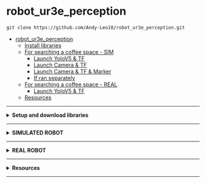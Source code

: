 # robot_ur3e_perception

```
git clone https://github.com/Andy-Leo10/robot_ur3e_perception.git
```

- [robot\_ur3e\_perception](#robot_ur3e_perception)
  - [Install libraries](#install-libraries)
  - [For searching a coffee space - SIM](#for-searching-a-coffee-space---sim)
    - [Launch YoloV5 \& TF](#launch-yolov5--tf)
    - [Launch Camera \& TF](#launch-camera--tf)
    - [Launch Camera \& TF \& Marker](#launch-camera--tf--marker)
    - [If ran separately](#if-ran-separately)
  - [For searching a coffee space - REAL](#for-searching-a-coffee-space---real)
    - [Launch YoloV5 \& TF](#launch-yolov5--tf-1)
  - [Resources](#resources)

---

<details>
<summary><b>Setup and download libraries</b></summary>

## Install libraries
move to pkg path and use:
```
python3 -m venv venv
cd /home/user/ros2_ws/src/coffee-dispenser-project/robot_ur3e_perception; source venv/bin/activate
pip install -r requirements.txt
```

</details>

---

<details>
<summary><b>SIMULATED ROBOT</b></summary>

## For searching a coffee space - SIM
### Launch YoloV5 & TF
```
export PYTHONPATH=$PYTHONPATH:/home/user/ros2_ws/src/coffee-dispenser-project/robot_ur3e_perception/venv/lib/python3.10/site-packages/
```
```
cd /home/user/ros2_ws/src/coffee-dispenser-project/robot_ur3e_perception; source venv/bin/activate
```
```
cd ~/ros2_ws/ ;colcon build --packages-select robot_ur3e_perception --symlink-install; source install/setup.bash; ros2 launch robot_ur3e_perception alt_yolov5_tf.launch.py
```
### Launch Camera & TF
```
cd ~/ros2_ws/ ;colcon build --packages-select robot_ur3e_perception;source install/setup.bash; ros2 launch robot_ur3e_perception sim_dip_tf.launch.py
```
### Launch Camera & TF & Marker
```
cd ~/ros2_ws/ ;colcon build --packages-select robot_ur3e_perception;source install/setup.bash; ros2 launch robot_ur3e_perception sim_dip_tf_marker.launch.py
```
### If ran separately
Run Camera
```
cd ~/ros2_ws/ ;colcon build --packages-select robot_ur3e_perception;source install/setup.bash; ros2 run robot_ur3e_perception sim_dip
```
Run Transform
```
cd ~/ros2_ws/ ;colcon build --packages-select robot_ur3e_perception;source install/setup.bash; ros2 run robot_ur3e_perception sim_transform
```
Run Marker
```
cd ~/ros2_ws/ ;colcon build --packages-select robot_ur3e_perception;source install/setup.bash; ros2 run robot_ur3e_perception sim_marker
```

</details>

---

<details>
<summary><b>REAL ROBOT</b></summary>

## For searching a coffee space - REAL
### Launch YoloV5 & TF
```
export PYTHONPATH=$PYTHONPATH:/home/user/ros2_ws/src/coffee-dispenser-project/robot_ur3e_perception/venv/lib/python3.10/site-packages/
```
```
cd /home/user/ros2_ws/src/coffee-dispenser-project/robot_ur3e_perception; source venv/bin/activate
```
```
cd ~/ros2_ws/ ;colcon build --packages-select robot_ur3e_perception --symlink-install; source install/setup.bash; ros2 launch robot_ur3e_perception real_yolov5_tf.launch.py
```

</details>

---

<details>
<summary><b>Resources</b></summary>

## Resources
Depth Camera Information:
- https://www.intelrealsense.com/depth-camera-d435i/

Virtual environments:
- https://medium.com/ros2-tips-and-tricks/running-ros2-nodes-in-a-python-virtual-environment-b31c1b863cdb

Parameters for camera:
- https://github.com/Marnonel6/YOLOv7_ROS2/blob/main/object_detection/launch/object_detection.launch.xml

</details>

---